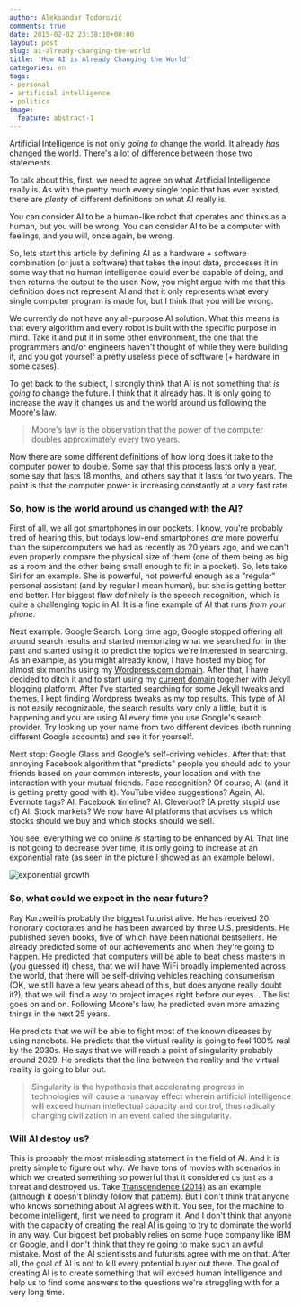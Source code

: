 ```yaml
---
author: Aleksandar Todorović
comments: true
date: 2015-02-02 23:38:10+00:00
layout: post
slug: ai-already-changing-the-world
title: 'How AI is Already Changing the World'
categories: en
tags:
- personal
- artificial intelligence
- politics
image:
  feature: abstract-1
---
```


Artificial Intelligence is not only _going to_ change the world. It already _has_ changed the world. There's a lot of difference between those two statements.

To talk about this, first, we need to agree on what Artificial Intelligence really is. As with the pretty much every single topic that has ever existed, there are _plenty_ of different definitions on what AI really is.

You can consider AI to be a human-like robot that operates and thinks as a human, but you will be wrong. You can consider AI to be a computer with feelings, and you will, once again, be wrong.

So, lets start this article by defining AI as a hardware + software combination (or just a software) that takes the input data, processes it in some way that no human intelligence could ever be capable of doing, and then returns the output to the user. Now, you might argue with me that this definition does not represent AI and that it only represents what every single computer program is made for, but I think that you will be wrong.

We currently do not have any all-purpose AI solution. What this means is that every algorithm and every robot is built with the specific purpose in mind. Take it and put it in some other environment, the one that the programmers and/or engineers haven't thought of while they were building it, and you got yourself a pretty useless piece of software (+ hardware in some cases).

To get back to the subject, I strongly think that AI is not something that _is going to_ change the future. I think that it already has. It is only going to increase the way it changes us and the world around us following the Moore's law.

> Moore's law is the observation that the power of the computer doubles approximately every two years.

Now there are some different definitions of how long does it take to the computer power to double. Some say that this process lasts only a year, some say that lasts 18 months, and others say that it lasts for two years. The point is that the computer power is increasing constantly at a _very_ fast rate.

### So, how is the world around us changed with the AI?

First of all, we all got smartphones in our pockets. I know, you're probably tired of hearing this, but todays low-end smartphones _are_ more powerful than the supercomputers we had as recently as 20 years ago, and we can't even properly compare the physical size of them (one of them being as big as a room and the other being small enough to fit in a pocket). So, lets take Siri for an example. She is powerful, not powerful enough as a "regular" personal assistant (and by regular I mean human), but she is getting better and better. Her biggest flaw definitely is the speech recognition, which is quite a challenging topic in AI. It is a fine example of AI that runs _from your phone_.

Next example: Google Search. Long time ago, Google stopped offering all around search results and started memorizing what we searched for in the past and started using it to predict the topics we're interested in searching. As an example, as you might already know, I have hosted my blog for almost six months using my [Wordpress.com domain](https://aleksandartodorovic.wordpress.com/). After that, I have decided to ditch it and to start using my [current domain](http://r3bl.github.io/) together with Jekyll blogging platform. After I've started searching for some Jekyll tweaks and themes, I kept finding Wordpress tweaks as my top results. This type of AI is not easily recognizable, the search results vary only a little, but it is happening and you are using AI every time you use Google's search provider. Try looking up your name from two different devices (both running different Google accounts) and see it for yourself.

Next stop: Google Glass and Google's self-driving vehicles. After that: that annoying Facebook algorithm that "predicts" people you should add to your friends based on your common interests, your location and with the interaction with your mutual friends. Face recognition? Of course, AI (and it is getting pretty good with it). YouTube video suggestions? Again, AI. Evernote tags? AI. Facebook timeline? AI. Cleverbot? (A pretty stupid use of) AI. Stock markets? We now have AI platforms that advises us which stocks should we buy and which stocks should we sell.

You see, everything we do online _is_ starting to be enhanced by AI. That line is not going to decrease over time, it is only going to increase at an exponential rate (as seen in the picture I showed as an example below).

![exponential growth](http://www.regentsprep.org/regents/math/algebra/AE7/fixpic2.gif)

### So, what could we expect in the near future?

Ray Kurzweil is probably the biggest futurist alive. He has received 20 honorary doctorates and he has been awarded by three U.S. presidents. He published seven books, five of which have been national bestsellers. He already predicted some of our achievements and when they're going to happen. He predicted that computers will be able to beat chess masters in (you guessed it) chess, that we will have WiFi broadly implemented across the world, that there will be self-driving vehicles reaching consumerism (OK, we still have a few years ahead of this, but does anyone really doubt it?), that we will find a way to project images right before our eyes... The list goes on and on. Following Moore's law, he predicted even more amazing things in the next 25 years.

He predicts that we will be able to fight most of the known diseases by using nanobots. He predicts that the virtual reality is going to feel 100% real by the 2030s. He says that we will reach a point of singularity probably around 2029. He predicts that the line between the reality and the virtual reality is going to blur out.

> Singularity is the hypothesis that accelerating progress in technologies will cause a runaway effect wherein artificial intelligence will exceed human intellectual capacity and control, thus radically changing civilization in an event called the singularity.

### Will AI destoy us?

This is probably the most misleading statement in the field of AI. And it is pretty simple to figure out why. We have tons of movies with scenarios in which we created something so powerful that it considered us just as a threat and destroyed us. Take [Transcendence (2014)](http://www.imdb.com/title/tt2209764/) as an example (although it doesn't blindly follow that pattern). But I don't think that anyone who knows something about AI agrees with it. You see, for the machine to become intelligent, first we need to program it. And I don't think that anyone with the capacity of creating the real AI is going to try to dominate the world in any way. Our biggest bet probably relies on some huge company like IBM or Google, and I don't think that they're going to make such an awful mistake. Most of the AI scientissts and futurists agree with me on that. After all, the goal of AI is not to kill every potential buyer out there. The goal of creating AI is to create something that will exceed human intelligence and help us to find some answers to the questions we're struggling with for a very long time.
